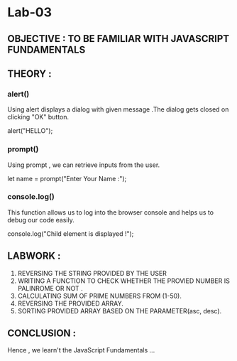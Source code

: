 # Lab-03  
## OBJECTIVE : TO BE FAMILIAR WITH JAVASCRIPT FUNDAMENTALS  
## THEORY :
### alert()
Using alert displays a dialog with given message .The dialog gets closed on clicking "OK" button.

alert("HELLO");

### prompt() 
Using prompt , we can retrieve inputs from the user.

let name = prompt("Enter Your Name :");

### console.log()
This function allows us to log into the browser console and helps us to debug our code easily.

console.log("Child element is displayed !");



## LABWORK : 
1. REVERSING THE STRING PROVIDED BY THE USER
2. WRITING A FUNCTION TO CHECK WHETHER THE PROVIED NUMBER IS PALINROME OR NOT .  
3. CALCULATING SUM OF  PRIME NUMBERS FROM (1-50).
4. REVERSING THE PROVIDED ARRAY.
5. SORTING PROVIDED ARRAY BASED ON THE PARAMETER(asc, desc).  

## CONCLUSION :
Hence , we learn't the JavaScript Fundamentals ...
